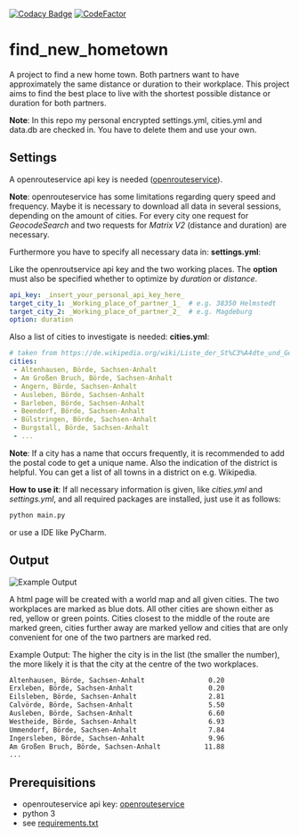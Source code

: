 [![Codacy Badge](https://api.codacy.com/project/badge/Grade/4c8fdd5fca7c49cb9c21eac099af97ce)](https://www.codacy.com/manual/hubert.flor/find_new_hometown?utm_source=github.com&amp;utm_medium=referral&amp;utm_content=ThorsHamster/find_new_hometown&amp;utm_campaign=Badge_Grade)
[![CodeFactor](https://www.codefactor.io/repository/github/thorshamster/find_new_hometown/badge?s=490599446953487415bc297769f782570860b96c)](https://www.codefactor.io/repository/github/thorshamster/find_new_hometown)

# find_new_hometown

A project to find a new home town. 
Both partners want to have approximately the same distance or duration to their workplace. 
This project aims to find the best place to live with the shortest possible distance or duration for both partners.

**Note**: In this repo my personal encrypted settings.yml, cities.yml and data.db are checked in. 
You have to delete them and use your own.

## Settings

A openrouteservice api key is needed ([openrouteservice](https://openrouteservice.org/dev/#/login)).

**Note**: openrouteservice has some limitations regarding query speed and frequency.
Maybe it is necessary to download all data in several sessions, depending on the amount of cities.
For every city one request for *GeocodeSearch* and two requests for *Matrix V2* (distance and duration) are necessary.

Furthermore you have to specify all necessary data in: **settings.yml**:

Like the openroutservice api key and the two working places.
The **option** must also be specified whether to optimize by *duration* or *distance*.
```yaml
api_key: _insert_your_personal_api_key_here_
target_city_1: _Working_place_of_partner_1_  # e.g. 38350 Helmstedt
target_city_2: _Working_place_of_partner_2_  # e.g. Magdeburg
option: duration
``` 

Also a list of cities to investigate is needed: **cities.yml**:
```yaml
# taken from https://de.wikipedia.org/wiki/Liste_der_St%C3%A4dte_und_Gemeinden_in_Sachsen-Anhalt
cities:
 - Altenhausen, Börde, Sachsen-Anhalt
 - Am Großen Bruch, Börde, Sachsen-Anhalt
 - Angern, Börde, Sachsen-Anhalt
 - Ausleben, Börde, Sachsen-Anhalt
 - Barleben, Börde, Sachsen-Anhalt
 - Beendorf, Börde, Sachsen-Anhalt
 - Bülstringen, Börde, Sachsen-Anhalt
 - Burgstall, Börde, Sachsen-Anhalt
 - ...
``` 

**Note**: If a city has a name that occurs frequently, 
it is recommended to add the postal code to get a unique name. 
Also the indication of the district is helpful.
You can get a list of all towns in a district on e.g. Wikipedia.

**How to use it**:
If all necessary information is given, like *cities.yml* and *settings.yml*, 
and all required packages are installed, just use it as follows:
```python
python main.py
```
or use a IDE like PyCharm.

## Output

![Example Output](https://user-images.githubusercontent.com/48162347/71783309-51866580-2fe5-11ea-894a-9e8b5ec13928.png)

A html page will be created with a world map and all given cities. 
The two workplaces are marked as blue dots. 
All other cities are shown either as red, yellow or green points.
Cities closest to the middle of the route are marked green, cities further 
away are marked yellow and cities that are only convenient for one 
of the two partners are marked red.

Example Output: The higher the city is in the list (the smaller the number), the more likely it is that 
the city at the centre of the two workplaces.

```bash
Altenhausen, Börde, Sachsen-Anhalt                0.20
Erxleben, Börde, Sachsen-Anhalt                   0.20
Eilsleben, Börde, Sachsen-Anhalt                  2.81
Calvörde, Börde, Sachsen-Anhalt                   5.50
Ausleben, Börde, Sachsen-Anhalt                   6.60
Westheide, Börde, Sachsen-Anhalt                  6.93
Ummendorf, Börde, Sachsen-Anhalt                  7.84
Ingersleben, Börde, Sachsen-Anhalt                9.96
Am Großen Bruch, Börde, Sachsen-Anhalt           11.88
...
```

## Prerequisitions
-   openrouteservice api key: [openrouteservice](https://openrouteservice.org/dev/#/login)
-   python 3
-   see [requirements.txt](https://github.com/ThorsHamster/find_new_hometown/blob/master/requirements.txt)

